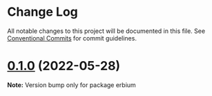 # Change Log

All notable changes to this project will be documented in this file.
See [Conventional Commits](https://conventionalcommits.org) for commit guidelines.

# [0.1.0](https://github.com/MM25Zamanian/Erbium/compare/v0.7.1...v0.1.0) (2022-05-28)

**Note:** Version bump only for package erbium
